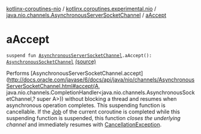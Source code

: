 [kotlinx-coroutines-nio](../../index.md) / [kotlinx.coroutines.experimental.nio](../index.md) / [java.nio.channels.AsynchronousServerSocketChannel](index.md) / [aAccept](.)

# aAccept

`suspend fun `[`AsynchronousServerSocketChannel`](http://docs.oracle.com/javase/6/docs/api/java/nio/channels/AsynchronousServerSocketChannel.html)`.aAccept(): `[`AsynchronousSocketChannel`](http://docs.oracle.com/javase/6/docs/api/java/nio/channels/AsynchronousSocketChannel.html) [(source)](http://github.com/kotlin/kotlinx.coroutines/tree/master/kotlinx-coroutines-nio/src/main/kotlin/kotlinx/coroutines/experimental/nio/Nio.kt#L88)

Performs [AsynchronousServerSocketChannel.accept](http://docs.oracle.com/javase/6/docs/api/java/nio/channels/AsynchronousServerSocketChannel.html#accept(A, java.nio.channels.CompletionHandler<java.nio.channels.AsynchronousSocketChannel,? super A>)) without blocking a thread and resumes when asynchronous operation completes.
This suspending function is cancellable.
If the [Job](#) of the current coroutine is completed while this suspending function is suspended, this function
*closes the underlying channel* and immediately resumes with [CancellationException](#).

